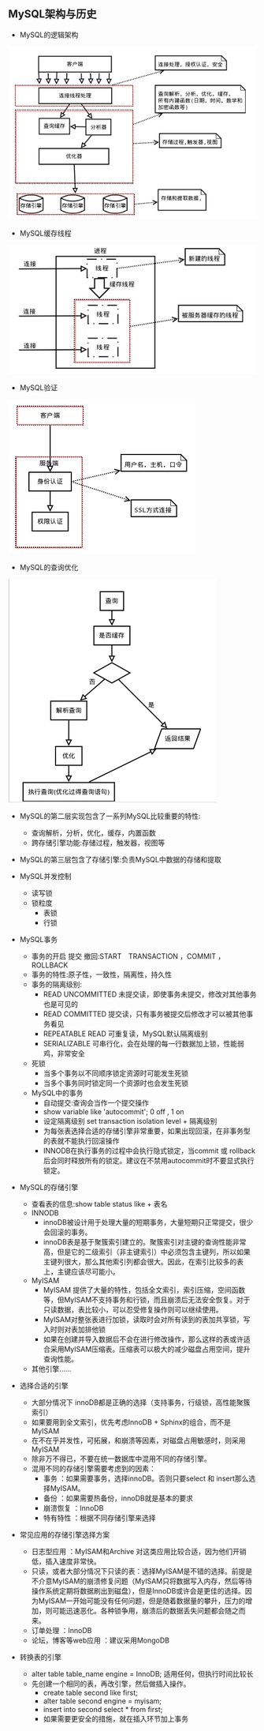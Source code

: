 ## MySQL架构与历史
+ MySQL的逻辑架构

 ![avatar](pics/1.1.png)
 + MySQL缓存线程

 ![avatar](pics/1.2.png)
 + MySQL验证

 ![avatar](pics/1.3.png)
 + MySQL的查询优化

 ![avatar](pics/1.4.png)
+ MySQL的第二层实现包含了一系列MySQL比较重要的特性:
    + 查询解析，分析，优化，缓存，内置函数
    + 跨存储引擎功能:存储过程，触发器，视图等

+ MySQL的第三层包含了存储引擎:负责MySQL中数据的存储和提取

+ MySQL并发控制
    + 读写锁
    + 锁粒度
        + 表锁
        + 行锁

+ MySQL事务
    + 事务的开启 提交 撤回:START　TRANSACTION ，COMMIT ，ROLLBACK
    + 事务的特性:原子性，一致性，隔离性，持久性
    + 事务的隔离级别:
        + READ UNCOMMITTED 未提交读，即使事务未提交，修改对其他事务也是可见的
        + READ COMMITTED 提交读，只有事务被提交后修改才可以被其他事务看见
        + REPEATABLE READ 可重复读，MySQL默认隔离级别
        + SERIALIZABLE 可串行化，会在处理的每一行数据加上锁，性能弱鸡，非常安全
    + 死锁
        + 当多个事务以不同顺序锁定资源时可能发生死锁
        + 当多个事务同时锁定同一个资源时也会发生死锁
    + MySQL中的事务
        + 自动提交:查询会当作一个提交操作
        + show variable like 'autocommit'; 0 off , 1 on
        + 设定隔离级别 set transaction isolation level + 隔离级别
        + 为每张表选择合适的存储引擎非常重要，如果出现回滚，在非事务型的表就不能执行回滚操作
        + INNODB在执行事务的过程中会执行隐式锁定，当commit 或 rollback后会同时释放所有的锁定。建议在不禁用autocommit时不要显式执行锁定。

+ MySQL的存储引擎
    + 查看表的信息:show table status like + 表名
    + INNODB
        + innoDB被设计用于处理大量的短期事务，大量短期只正常提交，很少会回滚的事务。
        + innoDB表是基于聚簇索引建立的。聚簇索引对主键的查询性能非常高，但是它的二级索引（非主键索引）中必须包含主键列，所以如果主键列很大，那么其他索引列都会很大。因此，在索引比较多的表上，主键应该尽可能小。
    + MyISAM
        + MyISAM 提供了大量的特性，包括全文索引，索引压缩，空间函数等，但MyISAM不支持事务和行锁，而且崩溃后无法安全恢复。对于只读数据，表比较小，可以忍受修复操作则可以继续使用。
        + MyISAM对整张表进行加锁，读取时会对所有读到的表加共享锁，写入时则对表加排他锁
        + 如果在创建并导入数据后不会在进行修改操作，那么这样的表或许适合采用MyISAM压缩表。压缩表可以极大的减少磁盘占用空间，提升查询性能。
    + 其他引擎......

+ 选择合适的引擎
    + 大部分情况下 innoDB都是正确的选择（支持事务，行级锁，高性能聚簇索引）
    + 如果要用到全文索引，优先考虑InnoDB + Sphinx的组合，而不是MyISAM
    + 在不在乎并发性，可拓展，和崩溃等因素，对磁盘占用敏感时，则采用MyISAM
    + 除非万不得已，不要在统一数据库中混用不同的存储引擎。
    + 混用不同的存储引擎需要考虑到的因素：
        + 事务 ：如果需要事务，选择innoDB。否则只要select 和 insert那么选择MyISAM。
        + 备份 ：如果需要热备份，innoDB就是基本的要求
        + 崩溃恢复 ：InnoDB
        + 特有特性 ：根据不同存储引擎来选择
+ 常见应用的存储引擎选择方案    
    + 日志型应用 ：MyISAM和Archive 对这类应用比较合适，因为他们开销低，插入速度非常快。
    + 只读，或者大部分情况下只读的表：选择MyISAM是不错的选择。前提是不介意MyISAM的崩溃修复问题（MyISAM只将数据写入内存，然后等待操作系统定期将数据刷出到磁盘），但是InnoDB或许会是更佳的选择。因为MyISAM一开始可能没有任何问题，但是随着数据量的攀升，压力的增加，则可能迅速恶化。各种锁争用，崩溃后的数据丢失问题都会随之而来。
    + 订单处理 ：InnoDB
    + 论坛，博客等web应用 ：建议采用MongoDB

+ 转换表的引擎
    + alter table table_name engine = InnoDB; 适用任何，但执行时间比较长
    + 先创建一个相同的表，再改引擎，然后做插入操作。
        + create table second like first;
        + alter table second engine = myisam;
        + insert into second select * from first;
        + 如果需要更安全的措施，就在插入环节加上事务

